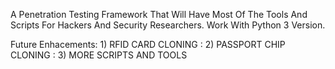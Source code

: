 A Penetration Testing Framework That Will Have Most Of The Tools And Scripts For Hackers And Security Researchers. Work With Python 3 Version. 

Future Enhacements: 1) RFID CARD CLONING
                  : 2) PASSPORT CHIP CLONING
                  : 3) MORE SCRIPTS AND TOOLS
